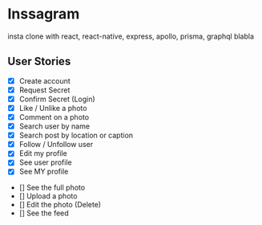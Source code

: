 # Inssagram

insta clone with react, react-native, express, apollo, prisma, graphql blabla


## User Stories

- [x] Create account
- [x] Request Secret
- [x] Confirm Secret (Login)
- [x] Like / Unlike a photo
- [x] Comment on a photo
- [x] Search user by name
- [x] Search post by location or caption
- [x] Follow / Unfollow user
- [x] Edit my profile
- [x] See user profile
- [x] See MY profile
- [] See the full photo
- [] Upload a photo
- [] Edit the photo (Delete)
- [] See the feed